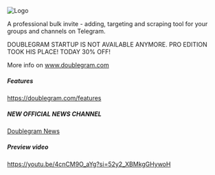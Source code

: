 
![Logo](https://www.doublegram.com/img/github-dblgrm-social.png)

A professional bulk invite - adding, targeting and scraping tool for your groups and channels on Telegram.

DOUBLEGRAM STARTUP IS NOT AVAILABLE ANYMORE.
PRO EDITION TOOK HIS PLACE! TODAY 30% OFF!

More info on www.doublegram.com

##### Features
https://doublegram.com/features


##### NEW OFFICIAL NEWS CHANNEL
[Doublegram News](https://t.me/doublegram_news)


##### Preview video
https://youtu.be/4cnCM9O_aYg?si=52y2_XBMkgGHywoH
